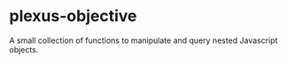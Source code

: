plexus-objective
================

A small collection of functions to manipulate and query nested Javascript objects.
